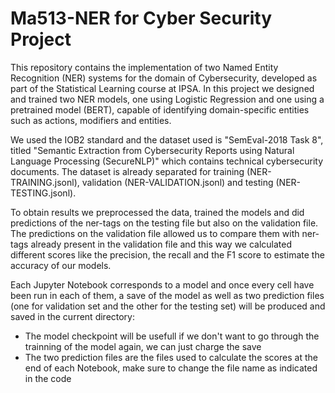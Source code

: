 # Ma513-NER for Cyber Security Project

This repository contains the implementation of two Named Entity Recognition (NER) systems for the domain of Cybersecurity, developed as part of the Statistical Learning course at IPSA. In this project we designed and trained two NER models, one using Logistic Regression and one using a pretrained model (BERT), capable of identifying domain-specific entities such as actions, modifiers and entities.

We used the IOB2 standard and the dataset used is "SemEval-2018 Task 8", titled "Semantic Extraction from Cybersecurity Reports using Natural Language Processing (SecureNLP)" which contains technical cybersecurity documents. The dataset is already separated for training (NER-TRAINING.jsonl), validation (NER-VALIDATION.jsonl) and testing (NER-TESTING.jsonl). 

To obtain results we preprocessed the data, trained the models and did predictions of the ner-tags on the testing file but also on the validation file. The predictions on the validation file allowed us to compare them with ner-tags already present in the validation file and this way we calculated different scores like the precision, the recall and the F1 score to estimate the accuracy of our models.

Each Jupyter Notebook corresponds to a model and once every cell have been run in each of them, a save of the model as well as two prediction files (one for validation set and the other for the testing set) will be produced and saved in the current directory:
- The model checkpoint will be usefull if we don't want to go through the trainning of the model again, we can just charge the save
- The two prediction files are the files used to calculate the scores at the end of each Notebook, make sure to change the file name as indicated in the code
